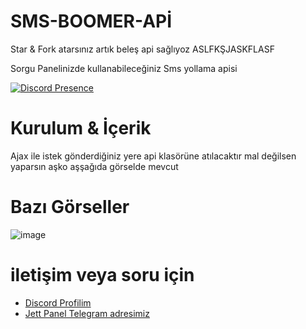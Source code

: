 # SMS-BOOMER-APİ
Star & Fork atarsınız artık beleş api sağlıyoz ASLFKŞJASKFLASF

Sorgu Panelinizde kullanabileceğiniz Sms yollama apisi

  

[![Discord Presence](https://lanyard.cnrad.dev/api/1088760123645755444?hideDiscrim=true)](https://discord.com/users/1088760123645755444)

  
 # Kurulum & İçerik 


Ajax ile istek gönderdiğiniz yere api klasörüne atılacaktır mal değilsen yaparsın aşko aşşağıda görselde mevcut

  

 # Bazı Görseller  

![image](https://github.com/WEDALARISEWMEM/SMS-BOOMER-AP1/assets/97955568/ff950a13-6a2f-48fd-98ba-80fa3d54a3d1)

 # iletişim veya soru için

 - [Discord Profilim](https://discord.com/users/1088760123645755444)
 - [Jett Panel Telegram adresimiz](https://t.me/jettchecker)

